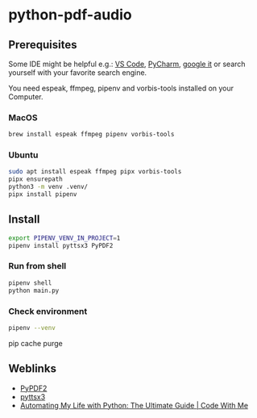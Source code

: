 # python-pdf-audio

## Prerequisites

Some IDE might be helpful e.g.: [VS Code](https://code.visualstudio.com/download), [PyCharm](https://www.jetbrains.com/de-de/pycharm/download/), [google it](https://www.google.com/search?q=python+editors) or search yourself with your favorite search engine.

You need espeak, ffmpeg, pipenv and vorbis-tools installed on your Computer.

### MacOS

```bash
brew install espeak ffmpeg pipenv vorbis-tools
```

### Ubuntu

```bash
sudo apt install espeak ffmpeg pipx vorbis-tools
pipx ensurepath
python3 -m venv .venv/
pipx install pipenv
```

## Install

```bash
export PIPENV_VENV_IN_PROJECT=1
pipenv install pyttsx3 PyPDF2
```

### Run from shell

```bash
pipenv shell
python main.py
```

### Check environment

```bash
pipenv --venv
```

pip cache purge

## Weblinks

* [PyPDF2](https://pypi.org/project/PyPDF2/)
* [pyttsx3](https://pypi.org/project/pyttsx3/)
* [Automating My Life with Python: The Ultimate Guide | Code With Me](https://youtu.be/LXsdt6RMNfY)